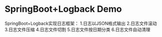 # SpringBoot+Logback Demo

SpringBoot+Logback实现日志框架：
1.日志以JSON格式输出
2.日志文件滚动
3.日志文件压缩
4.日志文件切割
5.日志文件按日期分类
6.日志文件自动清理